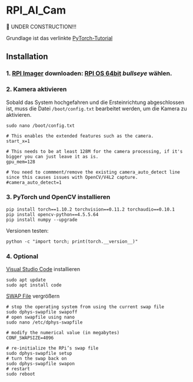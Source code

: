 # RPI_AI_Cam 
🚧 UNDER CONSTRUCTION!!!

Grundlage ist das verlinkte [PyTorch-Tutorial](https://pytorch.org/tutorials/intermediate/realtime_rpi.html)

## Installation
### 1. [RPI Imager](https://www.raspberrypi.com/software/) downloaden: [RPI OS 64bit](https://www.raspberrypi.com/software/operating-systems/) *bullseye* wählen.
### 2. Kamera aktivieren
Sobald das System hochgefahren und die Ersteinrichtung abgeschlossen ist, muss die Datei `/boot/config.txt` bearbeitet werden, um die Kamera zu aktivieren.
```
sudo nano /boot/config.txt
```


```
# This enables the extended features such as the camera.
start_x=1

# This needs to be at least 128M for the camera processing, if it's bigger you can just leave it as is.
gpu_mem=128

# You need to commment/remove the existing camera_auto_detect line since this causes issues with OpenCV/V4L2 capture.
#camera_auto_detect=1
```

### 3. PyTorch und OpenCV installieren

```
pip install torch==1.10.2 torchvision==0.11.2 torchaudio==0.10.1
pip install opencv-python==4.5.5.64
pip install numpy --upgrade
```

Versionen testen: 
```
python -c "import torch; print(torch.__version__)"
```

### 4. Optional
[Visual Studio Code](https://code.visualstudio.com/docs/setup/raspberry-pi) installieren
```
sudo apt update
sudo apt install code
```

[SWAP File](https://pimylifeup.com/raspberry-pi-swap-file/) vergrößern
```
# stop the operating system from using the current swap file
sudo dphys-swapfile swapoff
# open swapfile using nano 
sudo nano /etc/dphys-swapfile
```
```
# modify the numerical value (in megabytes)
CONF_SWAPSIZE=4096
```
```
# re-initialize the RPi’s swap file 
sudo dphys-swapfile setup
# turn the swap back on
sudo dphys-swapfile swapon
# restart
sudo reboot
```




